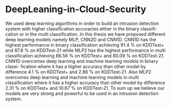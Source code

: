 # DeepLeaning-in-Cloud-Security
We used deep learning algorithms in order to build an
intrusion detection system with higher classification accuracies either in the binary classifi-
cation or in the multi classification. In this thesis we have proposed different deep learning
models namely MLP, CNN2D and CNN1D. CNN1D has the highest performance in binary
classification achieving 91.4 % on KDDTest+ and 87.8 % on KDDTest-21 while MLP2 has the
highest performance in multi classification achieving 86.56 % on KDDTest+ and 80.09 % on
KDDTest-21. CNN1D overcomes deep learning and machine learning models in binary classi-
fication where it has a higher accuracy than other model by difference 4.1 % on KDDTest+ and
2.86 % on KDDTest-21. Also MLP2 overcomes deep learning and machine learning models
in multi classification where it has a higher accuracy than other model by difference 2.31 % on
KDDTest+ and 10.67 % on KDDTest-21. To sum up we believe our models are very strong
and powerful to be used in an intrusion detection system.
